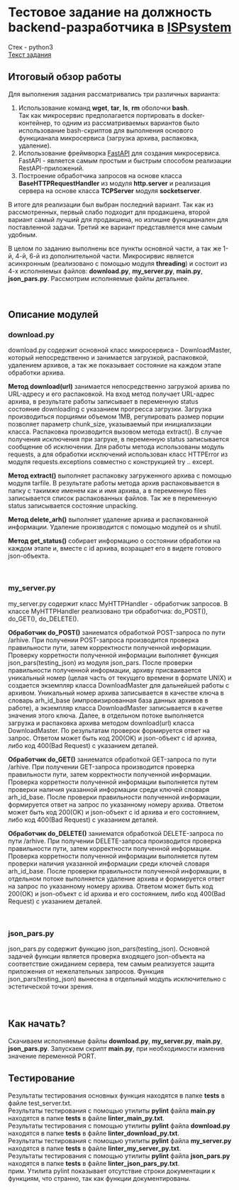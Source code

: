 # Тестовое задание на должность backend-разработчика в [ISPsystem](https://www.ispsystem.ru)

Стек - python3<br> 
[Текст задания](https://drive.google.com/file/d/1WNlQlvxHQb0n-F2OuvqjSgsHDNatrJxF/view?usp=sharing)


## Итоговый обзор работы
Для выполнения задания рассматривались три различных варианта:
1) Использование команд <b>wget</b>, <b>tar</b>, <b>ls</b>, <b>rm</b> оболочки <b>bash</b>.<br> 
Так как микросервис предполагается портировать в docker-контейнер, то одним из рассматриваемых вариантов было использование bash-скриптов для выполнения      основого функцианала микросервиса (загрузка архива, распаковка, удаление).
2) Использование фреймворка [FastAPI](https://fastapi.tiangolo.com) для создания микросервиса.<br>
FastAPI - является самым простым и быстрым способом реализации RestAPI-приложений. 
3) Построение обработчика запросов на основе класса <b>BaseHTTPRequestHandler</b> из модуля <b>http.server</b> и реализация сервера на основе класса <b>TCPServer</b> модуля <b>socketserver</b>.</p>
<p>В итоге для реализации был выбран последний вариант. Так как из рассмотренных, первый слабо подходит для продакшена, второй вариант самый лучший для продакшена, но излишне функцианален для поставленной задачи. Третий же вариант представляется мне самым удобным.</p>
<p>В целом по заданию выполнены все пункты основной части, а так же 1-й, 4-й, 6-й из дополнительной части. Микросирвис является асинхронным (реализовано с помощью модуля <b>threading</b>) и состоит из 4-х исполняемых файлов: <b>download.py</b>, <b>my_server.py</b>, <b>main.py</b>, <b>json_pars.py</b>. Рассмотрим исполняемые файлы детальнее.</p><br>

## Описание модулей
### download.py
download.py содержит основной класс микросервиса - DownloadMaster, который непосредственно и занимается загрузкой, распаковкой, удалением архивов, а так же показывает состояние на каждом этапе обработки архива. <br>
<p><b>Метод download(url)</b> занимается непосредственно загрузкой архива по URL-адресу и его распаковкой. На вход метод получает URL-адрес архива, в результате работы записывает  в переменную status состояние downloading с указанием прогресса загрузки. Загрузка производиться порциями объемом 1MB, регулировать размер порции позволяет параметр chunk_size, указываемый при инициализации класса. Распаковка производится вызовом метода extract(). В случае получения исключения при загруке,  в переменную status записывается сообщение об исключении. Для работы метода использованы модуль requests, а для обработки исключений использован класс HTTPError из модуля requests.exceptions совместно с конструкцией try .. except.</p>
<p><b>Метод extract()</b> выполняет распаковку загруженного архива с помощью модуля tarfile. В результате работы метода архив распаковывается в папку с такимже именем как и имя архива, а в переменную files записывается список распакованных файлов. Так же в переменную status записывается состояние unpacking.</p>
<p><b>Метод delete_arh()</b> выполняет удаление архива и распакованной информации. Удаление производится с помощью модулей os и shutil.</p>
<p><b>Метод get_status()</b> собирает информацию о состоянии обработки на каждом этапе и, вместе с id архива, возращает его в видете готового json-объекта.</p><br>

### my_server.py
my_server.py содержит класс MyHTTPHandler - обработчик запросов. В классе MyHTTPHandler реализовано три обработчиа: do_POST(), do_GET(), do_DELETE().
<p><b>Обработчик do_POST()</b> заниематся обработкой POST-запроса по пути /arhive. При получении POST-запроса производится проверка правильности пути, затем корректности полученной информации. Проверку корретности полученной информации выполняет функция json_pars(testing_json) из модуля json_pars. После проверки правильности полученной информации, архиву присваивается уникальный номер (целая часть от текущего времени в формате UNIX) и создается экземпляр класса DownloadMaster для дальнейшей работы с архивом. Уникальный номер архива записывается в качестве ключа в словарь arh_id_base (импровизированная база данных архивов в работе), а экземпляр класса DownloadMaster записывается в качетве значения этого ключа. Далее, в отдельном потоке выполняется загрузка и распаковка архива методом download(url) класса DownloadMaster. По результатам проверок формируется ответ на запрос. Ответом может быть код 200(OK) и json-объект с id архива, либо код 400(Bad Request) c указанием деталей.</p>
<p><b>Обработчик do_GET()</b> заниематся обработкой GET-запроса по пути /arhive. При получении GET-запроса производится проверка правильности пути, затем корректности полученной информации. Проверка корретности полученной информации выполняется путем проверки наличия указанной информации среди ключей словаря arh_id_base. После проверки правильности полученной информации, формируется ответ на запрос по указанному номеру архива. Ответом может быть код 200(OK) и json-объект с id архива и его состоянием, либо код 400(Bad Request) c указанием деталей.</p>
<p><b>Обработчик do_DELETE()</b> заниематся обработкой DELETE-запроса по пути /arhive. При получении DELETE-запроса производится проверка правильности пути, затем корректности полученной информации. Проверка корретности полученной информации выполняется путем проверки наличия указанной информации среди ключей словаря arh_id_base. После проверки правильности полученной информации, в отдельном потоке выполняется удаление архива и формируется ответ на запрос по указанному номеру архива. Ответом может быть код 200(OK) и json-объект с id архива и его состоянием, либо код 400(Bad Request) c указанием деталей.</p><br>

### json_pars.py
json_pars.py содержит функцию json_pars(testing_json). Основной задачей функции является проверка входящего json-объекта на соответствие ожиданием сервера, тем самым реализуется защита приложения от нежелательных запросов. Функция json_pars(testing_json) вынесена в отдельный модуль исключительно с эстетической точки зрения.<br><br><br>

## Как начать?
Скачиваем исполняемые файлы <b>download.py</b>, <b>my_server.py</b>, <b>main.py</b>, <b>json_pars.py</b>. Запускаем скрипт <b>main.py</b>, при необходимости изменив значение переменной PORT.

## Тестирование
Результаты тестирования основных функция находятся в папке <b>tests</b> в файле </b>test_server.txt</b>.<br>
Результаты тестирования с помощью утилиты <b>pylint</b> файла <b>main.py</b> находятся в папке <b>tests</b> в файле <b>linter_main_py.txt</b>.<br>
Результаты тестирования с помощью утилиты <b>pylint</b> файла <b>download.py</b> находятся в папке <b>tests</b> в файле <b>linter_download_py.txt</b>.<br>
Результаты тестирования с помощью утилиты <b>pylint</b> файла <b>my_server.py</b> находятся в папке <b>tests</b> в файле <b>linter_my_server_py.txt</b>.<br>
Результаты тестирования с помощью утилиты <b>pylint</b> файла <b>json_pars.py</b> находятся в папке <b>tests</b> в файле <b>linter_json_pars_py.txt</b>.<br>
прим. Утилита pylint показывает отсутствие строки документации к функциям, что странно, так как функции документированы.
